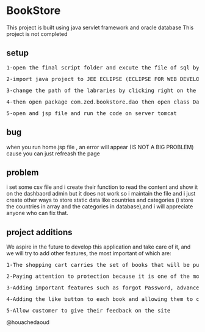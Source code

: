 # BookStore

<p>
This project is built using java servlet framework and oracle database This project is not completed
</p>

## setup

<pre>1-open the final script folder and excute the file of sql by creating the tables and fill it </pre>
<pre>2-import java project to JEE ECLIPSE (ECLIPSE FOR WEB DEVELOPERS)</pre>
<pre>3-change the path of the labraries by clicking right on the project enter to build path configuration</pre>
<pre>4-then open package com.zed.bookstore.dao then open class DatabaseConnection and change the variables according to your oracle configs</pre>
<pre>5-open and jsp file and run the code on server tomcat</pre>


## bug
<p>
when you run home.jsp file , an error will appear (IS NOT A BIG PROBLEM) cause you can just refreash the page 
</p>

## problem 
i set some csv file and i create their function to read the content and show it on the dashbaord admin but it does not work so i maintain the file and i just create 
other ways to store static data like countries and categories (i store the countries in array and the categories in database),and i will appreciate anyone who can 
fix that.

## project additions
<p>We aspire in the future to develop this application and take care of it, and we will try to add other features, the most important of which are: </p>
<pre>1-The shopping cart carries the set of books that will be purchased, as well as adding modern payment methods, and the process of shipping.</pre>
<pre>2-Paying attention to protection because it is one of the most important things, such as checking the entered data and preventing the upload of harmful files, etc.</pre>  
<pre>3-Adding important features such as forgot Password, advanced search, adding multiple languages to the store, Responsive site with different screens</pre>
<pre>4-Adding the like button to each book and allowing them to comment their opinion on the book</pre>
<pre>5-Allow customer to give their feedback on the site </pre>

<a src="https://github.com/houachedaoud">@houachedaoud</a>

